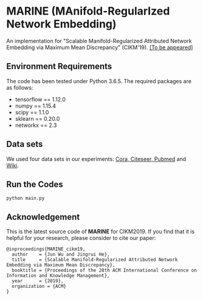 # MARINE (MAnifold-RegularIzed Network Embedding)
An implementation for "Scalable Manifold-Regularized Attributed Network Embedding via Maximum Mean Discrepancy" (CIKM'19). [[To be appeared]](http://www.cikm2019.net/session.html)

## Environment Requirements
The code has been tested under Python 3.6.5. The required packages are as follows:
* tensorflow == 1.12.0
* numpy == 1.15.4
* scipy == 1.1.0
* sklearn == 0.20.0
* networkx == 2.3

## Data sets
We used four data sets in our experiments: [Cora, Citeseer, Pubmed](https://github.com/tkipf/gcn/tree/master/gcn/data) and [Wiki](https://github.com/thunlp/TADW/tree/master/wiki).

## Run the Codes
```
python main.py
```

## Acknowledgement
This is the latest source code of **MARINE** for CIKM2019. If you find that it is helpful for your research, please consider to cite our paper:

```
@inproceedings{MARINE_cikm19,
  author    = {Jun Wu and Jingrui He},
  title     = {Scalable Manifold-Regularized Attributed Network Embedding via Maximum Mean Discrepancy},
  booktitle = {Proceedings of the 28th ACM International Conference on Information and Knowledge Management},
  year      = {2019},
  organization = {ACM}
}
```
